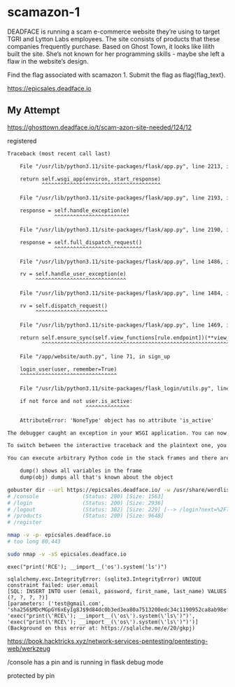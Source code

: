 # scamazon-1

DEADFACE is running a scam e-commerce website they’re using to target TGRI and Lytton Labs employees. 
The site consists of products that these companies frequently purchase. 
Based on Ghost Town, it looks like lilith built the site. 
She’s not known for her programming skills - maybe she left a flaw in the website’s design.

Find the flag associated with scamazon 1. Submit the flag as flag{flag_text}.

https://epicsales.deadface.io

## My Attempt

https://ghosttown.deadface.io/t/scam-azon-site-needed/124/12

registered

```txt
Traceback (most recent call last)

    File "/usr/lib/python3.11/site-packages/flask/app.py", line 2213, in __call__

    return self.wsgi_app(environ, start_response)
           ^^^^^^^^^^^^^^^^^^^^^^^^^^^^^^^^^^^^^^

    File "/usr/lib/python3.11/site-packages/flask/app.py", line 2193, in wsgi_app

    response = self.handle_exception(e)
               ^^^^^^^^^^^^^^^^^^^^^^^^

    File "/usr/lib/python3.11/site-packages/flask/app.py", line 2190, in wsgi_app

    response = self.full_dispatch_request()
               ^^^^^^^^^^^^^^^^^^^^^^^^^^^^

    File "/usr/lib/python3.11/site-packages/flask/app.py", line 1486, in full_dispatch_request

    rv = self.handle_user_exception(e)
         ^^^^^^^^^^^^^^^^^^^^^^^^^^^^^

    File "/usr/lib/python3.11/site-packages/flask/app.py", line 1484, in full_dispatch_request

    rv = self.dispatch_request()
         ^^^^^^^^^^^^^^^^^^^^^^^

    File "/usr/lib/python3.11/site-packages/flask/app.py", line 1469, in dispatch_request

    return self.ensure_sync(self.view_functions[rule.endpoint])(**view_args)
           ^^^^^^^^^^^^^^^^^^^^^^^^^^^^^^^^^^^^^^^^^^^^^^^^^^^^^^^^^^^^^^^^^

    File "/app/website/auth.py", line 71, in sign_up

    login_user(user, remember=True)
    ^^^^^^^^^^^^^^^^^^^^^^^^^^^^^^^

    File "/usr/lib/python3.11/site-packages/flask_login/utils.py", line 180, in login_user

    if not force and not user.is_active:
                         ^^^^^^^^^^^^^^

    AttributeError: 'NoneType' object has no attribute 'is_active'

The debugger caught an exception in your WSGI application. You can now look at the traceback which led to the error.

To switch between the interactive traceback and the plaintext one, you can click on the "Traceback" headline. From the text traceback you can also create a paste of it. For code execution mouse-over the frame you want to debug and click on the console icon on the right side.

You can execute arbitrary Python code in the stack frames and there are some extra helpers available for introspection:

    dump() shows all variables in the frame
    dump(obj) dumps all that's known about the object


```

```sh
gobuster dir --url https://epicsales.deadface.io/ -w /usr/share/wordlists/dirb/common.txt
# /console              (Status: 200) [Size: 1563]
# /login                (Status: 200) [Size: 2936]
# /logout               (Status: 302) [Size: 229] [--> /login?next=%2Flogout]
# /products             (Status: 200) [Size: 9648]
# /register

nmap -v -p- epicsales.deadface.io
# too long 80,443

sudo nmap -v -sS epicsales.deadface.io
```

```
exec("print('RCE'); __import__('os').system('ls')")

sqlalchemy.exc.IntegrityError: (sqlite3.IntegrityError) UNIQUE constraint failed: user.email
[SQL: INSERT INTO user (email, password, first_name, last_name) VALUES (?, ?, ?, ?)]
[parameters: ('test@gmail.com', 'sha256$MDcMGpGY6xEyIg8J$9d84dc0b3ed3ea80a7513200edc34c1190952ca8ab98ef72f7fcac2c5a9e5a0b', 'exec("print(\'RCE\'); __import__(\'os\').system(\'ls\')")', 'exec("print(\'RCE\'); __import__(\'os\').system(\'ls\')")')]
(Background on this error at: https://sqlalche.me/e/20/gkpj)
```

https://book.hacktricks.xyz/network-services-pentesting/pentesting-web/werkzeug

/console has a pin and is running in flask debug mode

protected by pin
